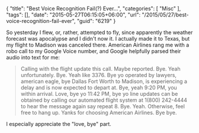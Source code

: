 {
	"title": "Best Voice Recognition Fail(?) Ever...",
	"categories": [
		"Misc"
	],
	"tags": [],
	"date": "2015-05-27T06:15:05+06:00",
	"url": "/2015/05/27/best-voice-recognition-fail-ever",
	"guid": "6219"
}

So yesterday I flew, or, rather, attempted to fly, since apparently the weather forecast was apocalypse and I didn't now it. I actually made it to Texas, but my flight to Madison was canceled there. American Airlines rang me with a robo call to my Google Voice number, and Google helpfully parsed their audio into text for me:

<!--more-->

<blockquote>
Calling with the flight update this call. Maybe reported. Bye. Yeah unfortunately. Bye. Yeah like 3376. Bye yo operated by lawyers, american eagle, bye Dallas Fort Worth to Madison, is experiencing a delay and is now expected to depart at. Bye, yeah 9:20 PM, you within arrival. Love, bye yo 11:42 PM, bye yo line updates can be obtained by calling our automated flight system at 1(800) 242-4444 to hear the message again say repeat 8. Bye. Yeah. Otherwise, feel free to hang up. Yanks for choosing American Airlines. Bye bye.
</blockquote>

I especially appreciate the "love, bye" part.